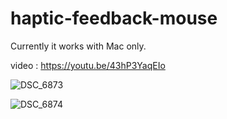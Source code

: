 # haptic-feedback-mouse

Currently it works with Mac only.

video : https://youtu.be/43hP3YaqEIo

![DSC_6873](https://user-images.githubusercontent.com/86639425/211281372-59dd7bbb-b276-4e00-9c05-2ed0022df923.JPG)

![DSC_6874](https://user-images.githubusercontent.com/86639425/211281415-efd1f44f-90a8-400b-8285-936e3d54e276.JPG)
